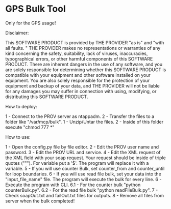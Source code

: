 # GPS Bulk Tool

Only for the GPS usage!


Disclaimer:

This SOFTWARE PRODUCT is provided by THE PROVIDER "as is" and "with all faults.
" THE PROVIDER makes no representations or warranties of any kind concerning
the safety, suitability, lack of viruses, inaccuracies, typographical errors,
or other harmful components of this SOFTWARE PRODUCT. There are inherent
dangers in the use of any software, and you are solely responsible for
determining whether this SOFTWARE PRODUCT is compatible with your equipment
and other software installed on your equipment. You are also solely
responsible for the protection of your equipment and backup of your data, and
THE PROVIDER will not be liable for any damages you may suffer in connection
with using, modifying, or distributing this SOFTWARE PRODUCT.


How to deploy:

1 - Connect to the PROV server as ntappadm.
2 - Transfer the files to a folder like  "/var/mcp/bulk".
1 - Unzip/Untar the files.
2 - Inside of this folder execute "chmod 777 *"



How to use:

1 - Open the config.py file by file editor.
2 - Edit the PROV user name and password.
3 - Edit the PROV URL and service.
4 - Edit the XML request of the XML field with your soap request. Your request
should be inside of triple quotes ("""). For variable put a '$'. The program
will replace it with a variable.
5 - If you will use counter Bulk, set counter_from and counter_until for loop
boundaries.
6 - If you will use read file bulk, set your data into the "input_file_name"
file. The program will execute the bulk for every line.
6 - Execute the program with CLI.
6.1 - For the counter bulk "python counterBulk.py".
6.2 - For the read file bulk "python readFileBulk.py".
7 - Check soapOut.txt and failOut.txt files for outputs.
8 - Remove all files from server when the bulk completed!
